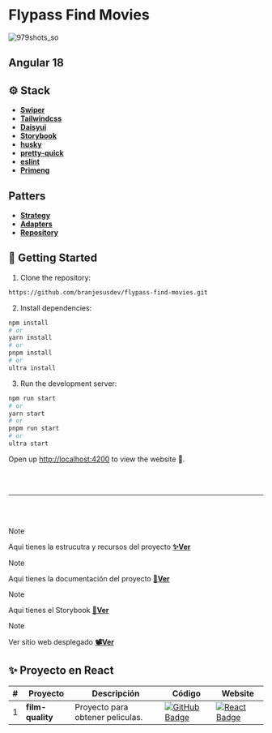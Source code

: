 <h1>Flypass Find Movies</h1>

![979shots_so](https://github.com/user-attachments/assets/7a8cbe68-5ffb-45c1-ad96-2ef5c2e34e7e)

## Angular 18

## ⚙️ Stack

- [**Swiper**](https://swiperjs.com/)
- [**Tailwindcss**](https://tailwindcss.com/)
- [**Daisyui**](https://daisyui.com/)
- [**Storybook**](https://storybook.js.org/)
- [**husky**](https://typicode.github.io/husky/)
- [**pretty-quick**](https://www.npmjs.com/package/pretty-quick)
- [**eslint**](https://eslint.org/)
- [**Primeng**](https://primeng.org/)

## Patters

- [**Strategy**](https://refactoring.guru/design-patterns/strategy/typescript/example)
- [**Adapters**](https://refactoring.guru/design-patterns/adapter)
- [**Repository**](https://4markdown.com/understanding-repository-pattern-in-nodejs-and-typescript/)

## 🚀 Getting Started

1. Clone the repository:

```bash
https://github.com/branjesusdev/flypass-find-movies.git
```

2. Install dependencies:

```bash
npm install
# or
yarn install
# or
pnpm install
# or
ultra install
```

3. Run the development server:

```bash
npm run start
# or
yarn start
# or
pnpm run start
# or
ultra start
```

Open up [http://localhost:4200](http://localhost:4200) to view the website 🚀.

<br><br>
<hr>
<br><br>

> [!NOTE]
> Aqui tienes la estrucutra y recursos del proyecto [**✨Ver**](https://drive.google.com/file/d/1E_C7re00xOcC7pymKn4-fsNTPtnTKZ9H/view?usp=sharing)


> [!NOTE]
> Aqui tienes la documentación del proyecto [**📝Ver**](https://cool-smakager-2b89d1.netlify.app/)


> [!NOTE]
> Aqui tienes el Storybook  [**🎨Ver**](https://spectacular-salamander-37a704.netlify.app)


> [!NOTE]
> Ver sitio web desplegado [**📽️Ver**](https://flypass-find-movies.vercel.app/)



## ✨ Proyecto en React

| #   | Proyecto         | Descripción                      | Código                                                                                                                                                  | Website                                                                                                                                  |
| --- | ---------------- | -------------------------------- | ------------------------------------------------------------------------------------------------------------------------------------------------------- | ---------------------------------------------------------------------------------------------------------------------------------------- |
| 1   | **film-quality** | Proyecto para obtener peliculas. | [![GitHub Badge](https://img.shields.io/badge/Código-181717?logo=github&logoColor=fff&style=flat-square)](https://github.com/branjesusdev/film-quality) | [![React Badge](https://img.shields.io/badge/Website-000?logo=vercel&logoColor=fff&style=flat-square)](https://film-quality.vercel.app/) |

